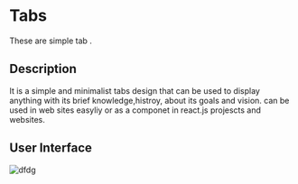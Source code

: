 # Tabs

These are simple tab .

## Description


It is a simple and minimalist tabs design that can be used to display anything with its brief knowledge,histroy, about its goals and vision.
can be used in web sites easyliy or as a componet in react.js projescts and websites.




## User Interface


![dfdg](https://user-images.githubusercontent.com/86045021/179791540-acdbc59a-aecc-4ec6-a484-adf5561e9d26.JPG)
